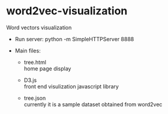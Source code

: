 # word2vec-visualization
Word vectors visualization

- Run server: python -m SimpleHTTPServer 8888

- Main files:
	+ tree.html<br> 
		home page display
	
	+ D3.js <br>
		front end visulization javascript library
	
	+ tree.json<br>
		currently it is a sample dataset obtained from word2vec
